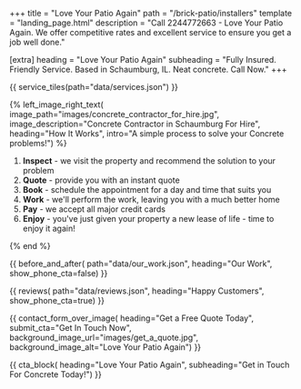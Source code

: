 +++
title = "Love Your Patio Again"
path = "/brick-patio/installers"
template = "landing_page.html"
description = "Call 2244772663 - Love Your Patio Again. We offer competitive rates and excellent service to ensure you get a job well done."

[extra]
heading = "Love Your Patio Again"
subheading = "Fully Insured. Friendly Service. Based in Schaumburg, IL. Neat concrete. Call Now."
+++

{{ service_tiles(path="data/services.json") }}

{% left_image_right_text(
     image_path="images/concrete_contractor_for_hire.jpg",
     image_description="Concrete Contractor in Schaumburg For Hire",
     heading="How It Works",
     intro="A simple process to solve your Concrete problems!") %}

1. **Inspect** - we visit the property and recommend the solution to your problem
2. **Quote** - provide you with an instant quote
3. **Book** - schedule the appointment for a day and time that suits you
4. **Work** - we'll perform the work, leaving you with a much better home
5. **Pay** - we accept all major credit cards
6. **Enjoy** - you've just given your property a new lease of life - time to enjoy it again!

{% end %}

{{ before_and_after(
     path="data/our_work.json",
     heading="Our Work",
     show_phone_cta=false) }}

{{ reviews(
     path="data/reviews.json",
     heading="Happy Customers",
     show_phone_cta=true) }}

{{ contact_form_over_image(
     heading="Get a Free Quote Today",
     submit_cta="Get In Touch Now",
     background_image_url="images/get_a_quote.jpg",
     background_image_alt="Love Your Patio Again") }}

{{ cta_block(
     heading="Love Your Patio Again",
     subheading="Get in Touch For Concrete Today!") }}